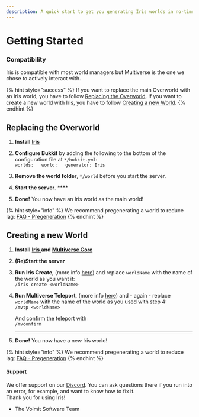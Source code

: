 ```yaml
---
description: A quick start to get you generating Iris worlds in no-time!
---
```


# Getting Started

### Compatibility

Iris is compatible with most world managers but Multiverse is the one we chose to actively interact with. 

{% hint style="success" %}
If you want to replace the main Overworld with an Iris world, you have to follow [Replacing the Overworld](getting-started.md#replacing-the-overworld). If you want to create a new world with Iris, you have to follow [Creating a new World](getting-started.md#creating-a-new-world).
{% endhint %}

## Replacing the Overworld

1. **Install** [**Iris**](https://www.spigotmc.org/resources/iris-world-gen-the-dimension-engine.84586/) 
2. **Configure Bukkit** by adding the following to the bottom of the configuration file at `*/bukkit.yml`:  
   `worlds:  
     world:  
       generator: Iris`

3. **Remove the world folder**, `*/world` before you start the server. 
4. **Start the server**. ****
5. **Done!** You now have an Iris world as the main world!

{% hint style="info" %}
We recommend pregenerating a world to reduce lag: [FAQ - Pregeneration](plugin/faq.md#how-to-pregenerate-a-world)
{% endhint %}

## Creating a new World

1. **Install** [**Iris** ](https://www.spigotmc.org/resources/iris-world-gen-the-dimension-engine.84586/)**and** [**Multiverse Core**](https://dev.bukkit.org/projects/multiverse-core/files) 
2. **\(Re\)Start the server** 
3. **Run Iris Create**, \(more info [here](plugin/commands.md#iris-create)\) and replace `worldName` with the name of the world as you want it:  
   `/iris create <worldName>`

4. **Run Multiverse Teleport**, \(more info [here](https://github.com/Multiverse/Multiverse-Core/wiki/Command-Reference#teleport-command)\) and - again - replace `worldName` with the name of the world as you used with step 4:  
   `/mvtp <worldName>`

  
   And confirm the teleport with  
   `/mvconfirm`   
   ****

5. **Done!** You now have a new Iris world!

{% hint style="info" %}
We recommend pregenerating a world to reduce lag: [FAQ - Pregeneration](plugin/faq.md#how-to-pregenerate-a-world)
{% endhint %}

#### Support

We offer support on our [Discord](https://discord.com/invite/3xxPTpT). You can ask questions there if you run into an error, for example, and want to know how to fix it.  
Thank you for using Iris!

* The Volmit Software Team

